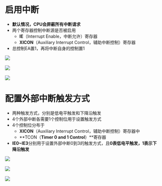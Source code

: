 # 启用中断
- **默认情况，CPU会屏蔽所有中断请求**
- 两个寄存器控制中断源是否被启用
	- **IE**（Interrupt Enable，中断允许）寄存器
	- **XICON**（Auxiliary Interrupt Control，辅助中断控制）寄存器
- 总控制EA置1，再将中断自身的控制置1

![](file:///C:\Users\ADMINI~1\AppData\Local\Temp\ksohtml1528\wps2.jpg) 

![](file:///C:\Users\ADMINI~1\AppData\Local\Temp\ksohtml1528\wps3.jpg) 

![](file:///C:\Users\ADMINI~1\AppData\Local\Temp\ksohtml1528\wps4.jpg)

# 配置外部中断触发方式
- 两种触发方式，分别是低电平触发和下降沿触发
- 4个外部中断各需要1个控制位用于设置触发方式
- 4个控制位分布于
	- **XICON**（Auxiliary Interrupt Control，辅助中断控制）寄存器中
	- **TCON（**Timer 0 and 1 Control**）**寄存器
- **IE0~IE3**分别用于设置外部中断0到3的触发方式，且**0表低电平触发，1表示下降沿触发**

![](file:///C:\Users\ADMINI~1\AppData\Local\Temp\ksohtml1528\wps5.jpg) 

![](file:///C:\Users\ADMINI~1\AppData\Local\Temp\ksohtml1528\wps6.jpg) 

![](file:///C:\Users\ADMINI~1\AppData\Local\Temp\ksohtml1528\wps7.jpg) 

